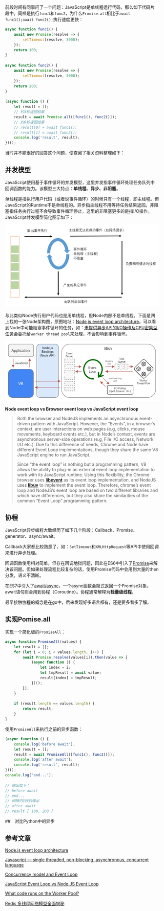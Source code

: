 前段时间有同事问了一个问题：JavaScript是单线程运行代码，那么如下代码片段中，同样是执行`func1`和`func2`，为什么`Promise.all`相比于`await func1();await func2();`执行速度更快：

```javascript
async function func1() {
    await new Promise(resolve => {
        setTimeout(resolve, 3000);
    });
    return 100;
}

async function func2() {
    await new Promise(resolve => {
        setTimeout(resolve, 3000);
    });
    return 200;
}

(async function () {
    let result = [];
    // 约3秒返回结果
    result = await Promise.all([func1(), func2()]);
    // 约6秒返回结果
    // result[0] = await func1();
    // result[1] = await func2();
    console.log('result', result);
})();
```

当时并不能很好的回答这个问题，便查阅了相关资料整理如下：

## 并发模型

JavaScript使用基于事件循环的并发模型，这里并发指事件循环处理任务队列中回调函数的能力。该模型三大特点：**单线程、异步、非阻塞**。

单线程是指执行用户代码（或者说事件循环）的时候只有一个线程，即主线程。但JavaScript的Runtime不是单线程的。异步指主线程不用等待任务结果返回。非阻塞指任务执行过程不会导致事件循环停止，这里的非阻塞更多的是指I/O操作。JavaScript并发模型简化图示如下：

![](imgs/js_concurrenct_model.jpg)

与此类似Node执行用户代码也是用单线程，但Node内部不是单线程。下面是网上找的一张Node架构图，原图地址：[Node.js event loop architecture](https://medium.com/preezma/node-js-event-loop-architecture-go-deeper-node-core-c96b4cec7aa4)。可以看到Node中可能阻塞事件循环的任务，如：[未提供异步API的I/O操作及CPU密集型任务](https://nodejs.org/en/docs/guides/dont-block-the-event-loop/#what-code-runs-on-the-worker-pool)会委托给`worker thread pool`来处理，不会影响到事件循环。

![](imgs/node_event_loop.png)



**Node event loop vs Browser event loop vs JavaScript event loop**

> Both the browser and NodeJS implements an asynchronous event-driven pattern with JavaScript. However, the “Events”, in a browser’s context, are user interactions on web pages (e.g, clicks, mouse movements, keyboard events etc.), but in Node’s context, events are asynchronous server-side operations (e.g, File I/O access, Network I/O etc.). Due to this difference of needs, Chrome and Node have different Event Loop implementations, though they share the same V8 JavaScript engine to run JavaScript.
>
> Since “the event loop” is nothing but a programming pattern, V8 allows the ability to plug-in an external event loop implementation to work with its JavaScript runtime. Using this flexibility, the Chrome browser uses [**libevent**](https://libevent.org/) as its event loop implementation, and NodeJS uses [**libuv**](https://libuv.org/) to implement the event loop. Therefore, chrome’s event loop and NodeJS’s event loop are based on two different libraries and which have differences, but they also share the similarities of the common “Event Loop” programming pattern.

## 协程

JavaScript异步编程大致经历了如下几个阶段：Callback、Promise、generator、async/await。

Callback大家都比较熟悉了，如：`SetTimeout`和`XMLHttpRequest`等API中使用回调来进行异步处理。

回调函数使用相对简单，但存在回调地狱问题，因此在ES6中引入了[Promise](https://developer.mozilla.org/en-US/docs/Web/JavaScript/Reference/Global_Objects/Promise)来解决该问题。但如果处理流程比较复杂的话，使用Promise代码中会用到大量的then分发，语义不清晰。

在ES7中引入了[await/async](https://developer.mozilla.org/en-US/docs/Web/JavaScript/Reference/Statements/async_function)，一个async函数会隐式返回一个Promise对象，await语句则会用到协程（Coroutine）。协程通常解释为**轻量级线程**，

最早接触协程的概念是在go中，后来发现好多语言都有，还是要多看多了解。

## 实现Pomise.all

实现一个简化版的`PromiseAll`：

```javascript
async function PromiseAll(values) {
    let result = [];
    for (let i = 0; i < values.length; i++) {
        await Promise.resolve(values[i]).then(value => {
            (async function () {
                let index = i;
                let tmpResult = await value;
                result[index] = tmpResult;
            })();
        });
    }

    if (result.length == values.length) {
        return result;
    }
}
```

使用`PromiseAll`来执行之前的异步函数：

```javascript
(async function () {
    console.log('before await');
    let result = [];
    result = await PromiseAll([func1(), func2()]);
    console.log('after await');
    console.log('result', result);
})();
console.log('end...');

// 输出如下：
// before await
// end...
// 间隔约3秒后输出
// after await
// result [ 100, 200 ]
```





##　对比Python中的异步



## 参考文章

[Node.js event loop architecture](https://medium.com/preezma/node-js-event-loop-architecture-go-deeper-node-core-c96b4cec7aa4)

[Javascript — single threaded, non-blocking, asynchronous, concurrent language](https://theflyingmantis.medium.com/javascript-single-threaded-non-blocking-asynchronous-concurrent-language-ffae97c57bef)

[Concurrency model and Event Loop](http://www-lia.deis.unibo.it/materiale/JS/developer.mozilla.org/en-US/docs/Web/JavaScript/EventLoop.html)

[JavaScript Event Loop vs Node JS Event Loop](https://blog.insiderattack.net/javascript-event-loop-vs-node-js-event-loop-aea2b1b85f5c)

[What code runs on the Worker Pool?](https://nodejs.org/en/docs/guides/dont-block-the-event-loop/#what-code-runs-on-the-worker-pool)

[Redis 多线程网络模型全面揭秘](https://segmentfault.com/a/1190000039223696)